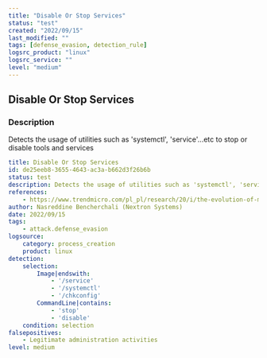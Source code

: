 ```yaml
---
title: "Disable Or Stop Services"
status: "test"
created: "2022/09/15"
last_modified: ""
tags: [defense_evasion, detection_rule]
logsrc_product: "linux"
logsrc_service: ""
level: "medium"
---
```


## Disable Or Stop Services

### Description

Detects the usage of utilities such as 'systemctl', 'service'...etc to stop or disable tools and services

```yml
title: Disable Or Stop Services
id: de25eeb8-3655-4643-ac3a-b662d3f26b6b
status: test
description: Detects the usage of utilities such as 'systemctl', 'service'...etc to stop or disable tools and services
references:
    - https://www.trendmicro.com/pl_pl/research/20/i/the-evolution-of-malicious-shell-scripts.html
author: Nasreddine Bencherchali (Nextron Systems)
date: 2022/09/15
tags:
    - attack.defense_evasion
logsource:
    category: process_creation
    product: linux
detection:
    selection:
        Image|endswith:
            - '/service'
            - '/systemctl'
            - '/chkconfig'
        CommandLine|contains:
            - 'stop'
            - 'disable'
    condition: selection
falsepositives:
    - Legitimate administration activities
level: medium

```
